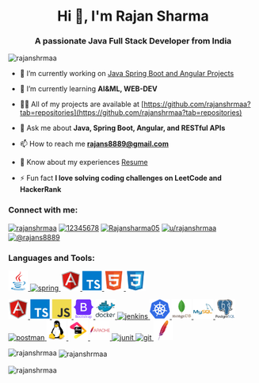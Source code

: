<h1 align="center">Hi 👋, I'm Rajan Sharma</h1>
<h3 align="center">A passionate Java Full Stack Developer from India</h3>

<p align="left"> <img src="https://komarev.com/ghpvc/?username=rajanshrmaa&label=Profile%20views&color=0e75b6&style=flat" alt="rajanshrmaa" /> </p>

- 🔭 I’m currently working on [Java Spring Boot and Angular Projects](https://github.com/rajanshrmaa?tab=repositories)

- 🌱 I’m currently learning **AI&ML, WEB-DEV**

- 👨‍💻 All of my projects are available at [https://github.com/rajanshrmaa?tab=repositories](https://github.com/rajanshrmaa?tab=repositories)

- 💬 Ask me about **Java, Spring Boot, Angular, and RESTful APIs**

- 📫 How to reach me **rajans8889@gmail.com**

- 📄 Know about my experiences [Resume](https://github.com/rajanshrmaa/rajanshrmaa/blob/main/Resume%202.png)

- ⚡ Fun fact **I love solving coding challenges on LeetCode and HackerRank**

<h3 align="left">Connect with me:</h3>
<p align="left">
<a href="https://linkedin.com/in/rajanshrmaa" target="blank"><img align="center" src="https://cdn.jsdelivr.net/npm/simple-icons@3.1.0/icons/linkedin.svg" alt="rajanshrmaa" height="30" width="40" /></a>
<a href="https://stackoverflow.com/users/12345678" target="blank"><img align="center" src="https://cdn.jsdelivr.net/npm/simple-icons@3.1.0/icons/stackoverflow.svg" alt="12345678" height="30" width="40" /></a>
<a href="https://www.hackerrank.com/Rajansharma05" target="blank"><img align="center" src="https://cdn.jsdelivr.net/npm/simple-icons@3.1.0/icons/hackerrank.svg" alt="Rajansharma05" height="30" width="40" /></a>
<a href="https://leetcode.com/u/rajanshrmaa/" target="blank"><img align="center" src="https://cdn.jsdelivr.net/npm/simple-icons@3.1.0/icons/leetcode.svg" alt="u/rajanshrmaa" height="30" width="40" /></a>
<a href="https://medium.com/@rajans8889" target="blank"><img align="center" src="https://cdn.jsdelivr.net/npm/simple-icons@3.1.0/icons/medium.svg" alt="@rajans8889" height="30" width="40" /></a>
</p>

<h3 align="left">Languages and Tools:</h3>
<p align="left"> 
<a href="https://www.java.com" target="_blank"> <img src="https://raw.githubusercontent.com/devicons/devicon/master/icons/java/java-original.svg" alt="java" width="40" height="40"/> </a> 
<a href="https://spring.io/" target="_blank"> <img src="https://www.vectorlogo.zone/logos/springio/springio-icon.svg" alt="spring" width="40" height="40"/> </a> 
<a href="https://angular.io" target="_blank"> 
  <img src="https://raw.githubusercontent.com/devicons/devicon/master/icons/angularjs/angularjs-original.svg" alt="angularjs" width="40" height="40"/> 
</a> 
<a href="https://www.typescriptlang.org/" target="_blank"> 
  <img src="https://raw.githubusercontent.com/devicons/devicon/master/icons/typescript/typescript-original.svg" alt="typescript" width="40" height="40"/> 
</a>
<a href="https://developer.mozilla.org/en-US/docs/Web/HTML" target="_blank">
  <img src="https://raw.githubusercontent.com/devicons/devicon/master/icons/html5/html5-original.svg" alt="html5" width="40" height="40"/>
</a>
<a href="https://developer.mozilla.org/en-US/docs/Web/CSS" target="_blank">
  <img src="https://raw.githubusercontent.com/devicons/devicon/master/icons/css3/css3-original.svg" alt="css3" width="40" height="40"/>
</a>

<a href="https://angular.io" target="_blank"> <img src="https://raw.githubusercontent.com/devicons/devicon/master/icons/angularjs/angularjs-original.svg" alt="angularjs" width="40" height="40"/> </a> 
<a href="https://www.typescriptlang.org/" target="_blank"> <img src="https://raw.githubusercontent.com/devicons/devicon/master/icons/typescript/typescript-original.svg" alt="typescript" width="40" height="40"/> </a>
<a href="https://developer.mozilla.org/en-US/docs/Web/JavaScript" target="_blank"> <img src="https://raw.githubusercontent.com/devicons/devicon/master/icons/javascript/javascript-original.svg" alt="javascript" width="40" height="40"/> </a>
<a href="https://getbootstrap.com" target="_blank"> <img src="https://raw.githubusercontent.com/devicons/devicon/master/icons/bootstrap/bootstrap-plain-wordmark.svg" alt="bootstrap" width="40" height="40"/> </a>
<a href="https://www.docker.com/" target="_blank"> <img src="https://raw.githubusercontent.com/devicons/devicon/master/icons/docker/docker-original-wordmark.svg" alt="docker" width="40" height="40"/> </a> 
<a href="https://www.jenkins.io" target="_blank"> <img src="https://www.vectorlogo.zone/logos/jenkins/jenkins-icon.svg" alt="jenkins" width="40" height="40"/> </a> 
<a href="https://kubernetes.io" target="_blank"> <img src="https://raw.githubusercontent.com/devicons/devicon/master/icons/kubernetes/kubernetes-plain.svg" alt="kubernetes" width="40" height="40"/> </a>
<a href="https://www.mongodb.com/" target="_blank"> <img src="https://raw.githubusercontent.com/devicons/devicon/master/icons/mongodb/mongodb-original-wordmark.svg" alt="mongodb" width="40" height="40"/> </a> 
<a href="https://www.mysql.com/" target="_blank"> <img src="https://raw.githubusercontent.com/devicons/devicon/master/icons/mysql/mysql-original-wordmark.svg" alt="mysql" width="40" height="40"/> </a> 
<a href="https://www.postgresql.org" target="_blank"> <img src="https://raw.githubusercontent.com/devicons/devicon/master/icons/postgresql/postgresql-original-wordmark.svg" alt="postgresql" width="40" height="40"/> </a>
<a href="https://postman.com" target="_blank"> <img src="https://www.vectorlogo.zone/logos/getpostman/getpostman-icon.svg" alt="postman" width="40" height="40"/> </a> 
<a href="https://www.linux.org/" target="_blank"> <img src="https://raw.githubusercontent.com/devicons/devicon/master/icons/linux/linux-original.svg" alt="linux" width="40" height="40"/> </a> 
<a href="https://www.jetbrains.com/" target="_blank"> <img src="https://raw.githubusercontent.com/devicons/devicon/master/icons/jetbrains/jetbrains-original.svg" alt="jetbrains" width="40" height="40"/> </a> 
<a href="https://maven.apache.org/" target="_blank"> <img src="https://raw.githubusercontent.com/devicons/devicon/master/icons/apache/apache-original-wordmark.svg" alt="maven" width="40" height="40"/> </a>
<a href="https://junit.org/junit5/" target="_blank"> <img src="https://raw.githubusercontent.com/devicons/devicon/master/icons/junit/junit5-original.svg" alt="junit" width="40" height="40"/> </a>
<a href="https://git-scm.com/" target="_blank"> <img src="https://www.vectorlogo.zone/logos/git-scm/git-scm-icon.svg" alt="git" width="40" height="40"/> </a>
<a href="https://www.apache.org/" target="_blank"> <img src="https://raw.githubusercontent.com/devicons/devicon/master/icons/apache/apache-original.svg" alt="apache" width="40" height="40"/> </a>
</p>

<p><img align="left" src="https://github-readme-stats.vercel.app/api/top-langs?username=rajanshrmaa&show_icons=true&locale=en&layout=compact" alt="rajanshrmaa" /></p>

<p>&nbsp;<img align="center" src="https://github-readme-stats.vercel.app/api?username=rajanshrmaa&show_icons=true&locale=en" alt="rajanshrmaa" /></p>

<p><img align="center" src="https://github-readme-streak-stats.herokuapp.com/?user=rajanshrmaa&" alt="rajanshrmaa" /></p>
